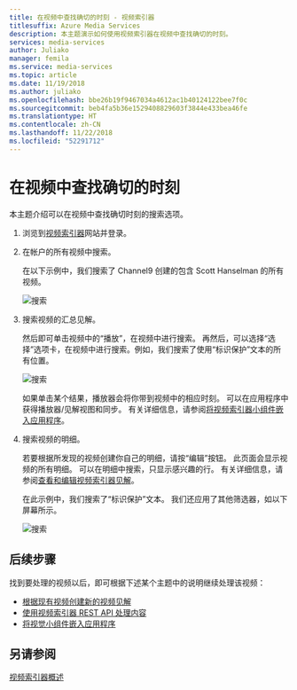```yaml
---
title: 在视频中查找确切的时刻 - 视频索引器
titlesuffix: Azure Media Services
description: 本主题演示如何使用视频索引器在视频中查找确切的时刻。
services: media-services
author: Juliako
manager: femila
ms.service: media-services
ms.topic: article
ms.date: 11/19/2018
ms.author: juliako
ms.openlocfilehash: bbe26b19f9467034a4612ac1b40124122bee7f0c
ms.sourcegitcommit: beb4fa5b36e1529408829603f3844e433bea46fe
ms.translationtype: HT
ms.contentlocale: zh-CN
ms.lasthandoff: 11/22/2018
ms.locfileid: "52291712"
---
```

# <a name="find-exact-moments-within-videos"></a>在视频中查找确切的时刻

本主题介绍可以在视频中查找确切时刻的搜索选项。

1. 浏览到[视频索引器](https://www.videoindexer.ai/)网站并登录。
2. 在帐户的所有视频中搜索。

    在以下示例中，我们搜索了 Channel9 创建的包含 Scott Hanselman 的所有视频。

    ![搜索](./media/video-indexer-search/video-indexer-search01.png)
    
3. 搜索视频的汇总见解。

    然后即可单击视频中的“播放”，在视频中进行搜索。 再然后，可以选择“选择”选项卡，在视频中进行搜索。例如，我们搜索了使用“标识保护”文本的所有位置。 

    ![搜索](./media/video-indexer-search/video-indexer-search02.png)

    如果单击某个结果，播放器会将你带到视频中的相应时刻。 可以在应用程序中获得播放器/见解视图和同步。 有关详细信息，请参阅[将视频索引器小组件嵌入应用程序](video-indexer-embed-widgets.md)。 

    
4. 搜索视频的明细。

    若要根据所发现的视频创建你自己的明细，请按“编辑”按钮。 此页面会显示视频的所有明细。 可以在明细中搜索，只显示感兴趣的行。 有关详细信息，请参阅[查看和编辑视频索引器见解](video-indexer-view-edit.md)。

    在此示例中，我们搜索了“标识保护”文本。 我们还应用了其他筛选器，如以下屏幕所示。

    ![搜索](./media/video-indexer-search/video-indexer-search03.png)

## <a name="next-steps"></a>后续步骤 

找到要处理的视频以后，即可根据下述某个主题中的说明继续处理该视频： 

- [根据现有视频创建新的视频见解](video-indexer-create-new.md)
- [使用视频索引器 REST API 处理内容](video-indexer-use-apis.md)
- [将视觉小组件嵌入应用程序](video-indexer-embed-widgets.md)

## <a name="see-also"></a>另请参阅

[视频索引器概述](video-indexer-overview.md)
